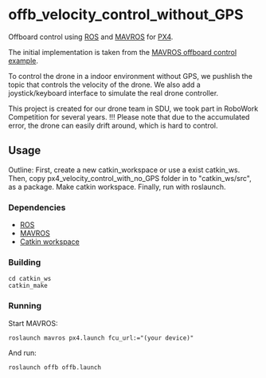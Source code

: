 # offb_velocity_control_without_GPS

Offboard control using [ROS](http://www.ros.org) and [MAVROS](https://github.com/mavlink/mavros) for [PX4](https://github.com/PX4/Firmware).

The initial implementation is taken from the [MAVROS offboard control example](http://dev.px4.io/ros-mavros-offboard.html).

To control the drone in a indoor environment without GPS, we pushlish the topic that controls the velocity of the drone.
We also add a joystick/keyboard interface to simulate the real drone controller.


This project is created for our drone team in SDU, we took part in RoboWork Competition for several years.
!!! Please note that due to the accumulated error, the drone can easily drift around, which is hard to control.

## Usage

Outline:
First, create a new catkin_workspace or use a exist catkin_ws.
Then, copy px4_velocity_control_with_no_GPS folder in to "catkin_ws/src", as a package.
Make catkin workspace.
Finally, run with roslaunch.

### Dependencies

- [ROS](http://www.ros.org)
- [MAVROS](https://github.com/mavlink/mavros)
- [Catkin workspace](http://wiki.ros.org/catkin/Tutorials/create_a_workspace)

### Building

```
cd catkin_ws
catkin_make
```

### Running

Start MAVROS:

```
roslaunch mavros px4.launch fcu_url:="(your device)"
```

And run:

```
roslaunch offb offb.launch
```

